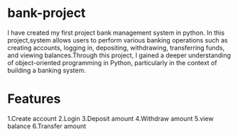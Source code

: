 # bank-project
I have created my first project bank management system in python.  In this project,system allows users to perform various banking operations such as creating accounts, logging in, depositing, withdrawing, transferring funds, and viewing balances.Through this project, I gained a deeper understanding of object-oriented programming in Python, particularly in the context of building a banking system. 
# Features
1.Create account
2.Login
3.Deposit amount
4.Withdraw amount
5.view balance
6.Transfer amount
